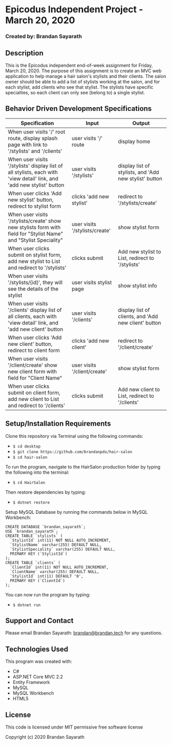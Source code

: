 # Epicodus Independent Project - March 20, 2020

### Created by: Brandan Sayarath

## Description

This is the Epicodus independent end-of-week assignment for Friday, March 20, 2020.  The purpose of this assignment is to create an MVC web application to help manage a hair salon's stylists and their clients. The salon owner should be able to add a list of stylists working at the salon, and for each stylist, add clients who see that stylist.  The stylists have specific specialties, so each client can only see (belong to) a single stylist.

## Behavior Driven Development Specifications

| Specification             | Input 	|     Output      |
|-------------------------	|-------	|----------------	|
|When user visits '/' root route, display splash page with link to '/stylists' and '/clients' | user visits '/' route | display home|
| When user visits '/stylists' display list of all stylists, each with 'view detail' link, and 'add new stylist' button | user visits '/stylists' | display list of stylists, and 'Add new stylist' button|
| When user clicks 'Add new stylist' button, redirect to stylist form | clicks 'add new stylist' | redirect to '/stylists/create'|
| When user visits '/stylists/create' show new stylists form with field for "Stylist Name" and "Stylist Speciality" | user visits '/stylists/create' | show stylist form |
| When user clicks submit on stylist form, add new stylist to List and redirect to '/stylists' | clicks submit | Add new stylist to List, redirect to '/stylists' |
| When user visits '/stylists/{id}', they will see the details of the stylist | user visits stylist page | show stylist info |
| When user visits '/clients' display list of all clients, each with 'view detail' link, and 'add new client' button | user visits '/clients' | display list of clients, and 'Add new client' button|
| When user clicks 'Add new client' button, redirect to client form | clicks 'add new client' | redirect to '/client/create'|
| When user visits '/client/create' show new client form with field for "Client Name" | user visits '/client/create' | show stylist form |
| When user clicks submit on client form, add new client to List and redirect to '/clients' | clicks submit | Add new client to List, redirect to '/clients' |

## Setup/Installation Requirements

Clone this repository via Terminal using the following commands:
* ```$ cd desktop```
* ```$ git clone https://github.com/brandanpdx/hair-salon```
* ```$ cd hair-salon```

To run the program, navigate to the HairSalon production folder by typing the following into the terminal: 

* ```$ cd HairSalon```

Then restore dependencies by typing:
* ```$ dotnet restore```

Setup MySQL Database by running the commands below in MySQL Workbench: 

```
CREATE DATABASE `brandan_sayarath`;
USE `brandan_sayarath`;
CREATE TABLE `stylists` (
  `StylistId` int(11) NOT NULL AUTO_INCREMENT,
  `StylistName` varchar(255) DEFAULT NULL,
  `StylistSpeciality` varchar(255) DEFAULT NULL,
  PRIMARY KEY (`StylistId`)
);
CREATE TABLE `clients` (
  `ClientId` int(11) NOT NULL AUTO_INCREMENT,
  `ClientName` varchar(255) DEFAULT NULL,
  `StylistId` int(11) DEFAULT '0',
  PRIMARY KEY (`ClientId`)
);
```

You can now run the program by typing:
* ```$ dotnet run```


## Support and Contact

Please email Brandan Sayarath: brandan@brandan.tech for any questions.

## Technologies Used

This program was created with:

* C#
* ASP.NET Core MVC 2.2
* Entity Framework
* MySQL
* MySQL Workbench 
* HTML5

## License

This code is licensed under MIT permissive free software license

Copyright (c) 2020 Brandan Sayarath

